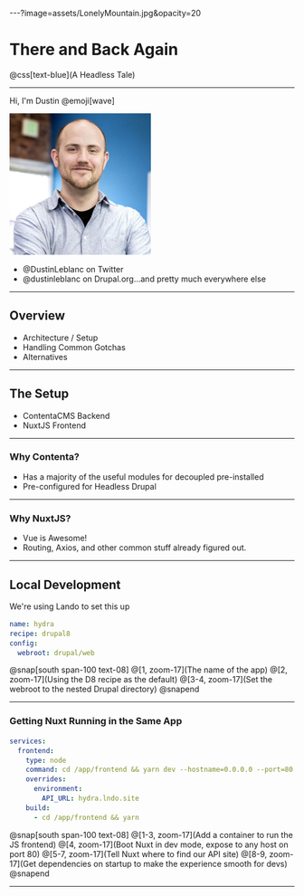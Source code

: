 ---?image=assets/LonelyMountain.jpg&opacity=20
# There and Back Again

@css[text-blue](A Headless Tale)


---

Hi, I'm Dustin @emoji[wave]

![PIC](assets/me.jpg)

- @DustinLeblanc on Twitter
- @dustinleblanc on Drupal.org...and pretty much everywhere else

---

## Overview

- Architecture / Setup
- Handling Common Gotchas
- Alternatives

---

## The Setup

- ContentaCMS Backend
- NuxtJS Frontend

---

### Why Contenta?

- Has a majority of the useful modules for decoupled pre-installed
- Pre-configured for Headless Drupal

---

### Why NuxtJS?

- Vue is Awesome!
- Routing, Axios, and other common stuff already figured out.

---

## Local Development

We're using Lando to set this up

```yaml
name: hydra
recipe: drupal8
config:
  webroot: drupal/web
```

@snap[south span-100 text-08]
@[1, zoom-17](The name of the app)
@[2, zoom-17](Using the D8 recipe as the default)
@[3-4, zoom-17](Set the webroot to the nested Drupal directory)
@snapend

---

### Getting Nuxt Running in the Same App

```yaml
services:
  frontend:
    type: node
    command: cd /app/frontend && yarn dev --hostname=0.0.0.0 --port=80
    overrides:
      environment:
        API_URL: hydra.lndo.site
    build:
      - cd /app/frontend && yarn
```
@snap[south span-100 text-08]
@[1-3, zoom-17](Add a container to run the JS frontend)
@[4, zoom-17](Boot Nuxt in dev mode, expose to any host on port 80)
@[5-7, zoom-17](Tell Nuxt where to find our API site)
@[8-9, zoom-17](Get dependencies on startup to make the experience smooth for devs)
@snapend

---

